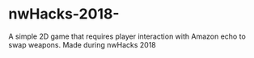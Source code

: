 # nwHacks-2018-
A simple 2D game that requires player interaction with Amazon echo to swap weapons. Made during nwHacks 2018
